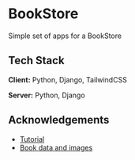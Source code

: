 
# BookStore

Simple set of apps for a BookStore

## Tech Stack

**Client:** Python, Django, TailwindCSS

**Server:** Python, Django

## Acknowledgements

 - [Tutorial](https://youtu.be/aY43fUGlB7E)
 - [Book data and images](https://github.com/benoitvallon/100-best-books)
